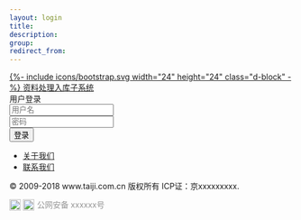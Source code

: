```yaml
---
layout: login
title:
description:
group:
redirect_from:
---
```


<div class="hds-login">
  <div class="navbar navbar-expand navbar-dark flex-row login-topbar">
    <a class="navbar-brand  mr-0 mx-md-2" href="{{ site.baseurl }}/" aria-label="Bootstrap">
      {%- include icons/bootstrap.svg width="24" height="24" class="d-block" -%}
    </a>
    <a class="navbar-brand" href="{{ site.baseurl }}/" aria-label="Bootstrap">
      资料处理入库子系统
    </a>
  </div>
  <div class="login-body">
    <div class="login-body-box">
      <div class="login-module">
        <div class="login-wrap">
          <form>
            <div class="title">用户登录</div>
            <div class="form-group">
              <input type="email" class="form-control" id="loginName" aria-describedby="loginName" placeholder="用户名">
            </div>
            <div class="form-group">
              <input type="password" class="form-control" id="password" placeholder="密码">
            </div>
            <button type="submit" class="btn btn-lg btn-block btn-primary">登录</button>
          </form>
        </div>
      </div>
    </div>
  </div>

</div>

<footer class="hds-login-footer">
  <div class="container-fluid px-5 py-3 ">
    <ul class="hds-login-footer-links">
      <li><a href="#">关于我们</a></li>
      <li><a href="#">联系我们</a></li>
    </ul>
    <p class="copyright">© 2009-2018 www.taiji.com.cn 版权所有 ICP证：京xxxxxxxxx.</p>
    <p>
        <a target="_blank" href="http://idinfo.zjaic.gov.cn/bscx.do?method=lzxx&amp;id=3301963301080000025024"       style="display:inline-block;text-decoration:none;height:20px;line-height:20px;">
              <img alt="" style="width: 20px;vertical-align: baseline;" src="//gw.alicdn.com/tfs/TB1GxwdSXXXXXa.aXXXXXXXXXXX-65-70.gif">
        </a>
        <a target="_blank" href="http://www.beian.gov.cn/portal/registerSystemInfo" style="display:inline-block;text-decoration:none;height:20px;line-height:20px;">
                  <img alt="" style="float: left; width: 20px;vertical-align: baseline;" src="//img.alicdn.com/tfs/TB1..50QpXXXXX7XpXXXXXXXXXX-40-40.png">
                  <span style="float:left;height:20px;line-height:20px;margin: 0px 0px 0px 5px; color:#939393;">
                  公网安备 xxxxxx号
                  </span>
        </a>
    </p>
  </div>
</footer>
